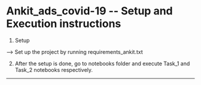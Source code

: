 Ankit_ads_covid-19 -- Setup and Execution instructions
==============================

1. Setup

--> Set up the project by running requirements_ankit.txt

2. After the setup is done, go to notebooks folder and execute Task_1 and Task_2 notebooks respectively.

--------
